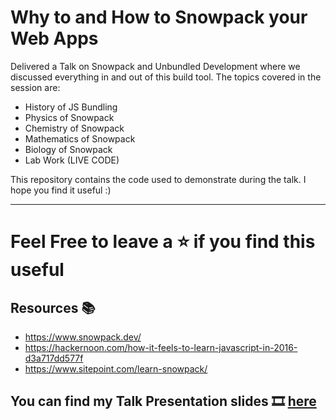 # Why to and How to Snowpack your Web Apps

Delivered a Talk on Snowpack and Unbundled Development where
we discussed everything in and out of this build tool. The
topics covered in the session are:

- History of JS Bundling
- Physics of Snowpack
- Chemistry of Snowpack
- Mathematics of Snowpack
- Biology of Snowpack
- Lab Work (LIVE CODE)

This repository contains the code used to demonstrate during the talk. I hope you find it useful :)

---

# Feel Free to leave a ⭐ if you find this useful

## Resources 📚

- https://www.snowpack.dev/
- https://hackernoon.com/how-it-feels-to-learn-javascript-in-2016-d3a717dd577f
- https://www.sitepoint.com/learn-snowpack/

## You can find my Talk Presentation slides 🎞 [here](https://www.canva.com/design/DAEsQiDrB5A/share/preview?token=kJRgLHP39tB_aHVJaDAy8A&role=EDITOR&utm_content=DAEsQiDrB5A&utm_campaign=designshare&utm_medium=link&utm_source=sharebutton)
